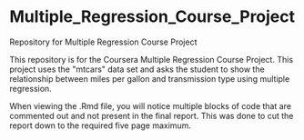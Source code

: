 # Multiple_Regression_Course_Project
Repository for Multiple Regression Course Project

This repository is for the Coursera Multiple Regression Course Project. This project uses the "mtcars" data set and asks the student to show the relationship between miles per gallon and transmission type using multiple regression.

When viewing the .Rmd file, you will notice multiple blocks of code that are commented out and not present in the final report. This was done to cut the report down to the required five page maximum.
